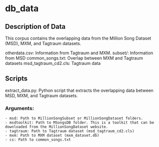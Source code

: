 # db_data

## Description of Data

This corpus contains the overlapping data from the Million Song Dataset (MSD), MXM, and Tagtraum datasets.

otherdata.csv: Information from Tagtraum and MXM.
subset/: Information from MSD
common_songs.txt: Overlap between MXM and Tagtraum datasets
msd_tagtraum_cd2.cls: Tagtraum data


## Scripts
extract_data.py: Python script that extracts the overlapping data between MSD, MXM, and Tagtraum datasets.

### Arguments:

	- msd: Path to MillionSongSubset or MillionSongDataset folders.
	- msdtoolkit: Path to MSongsDB folder. This is a toolkit that can be downloaded from the MillionSongDataset website.
	- tagtraum: Path to Tagtraum dataset (msd_tagtraum_cd2.cls)
	- mxm: Path to MXM dataset (mxm_dataset.db)
	- cs: Path to common_songs.txt
